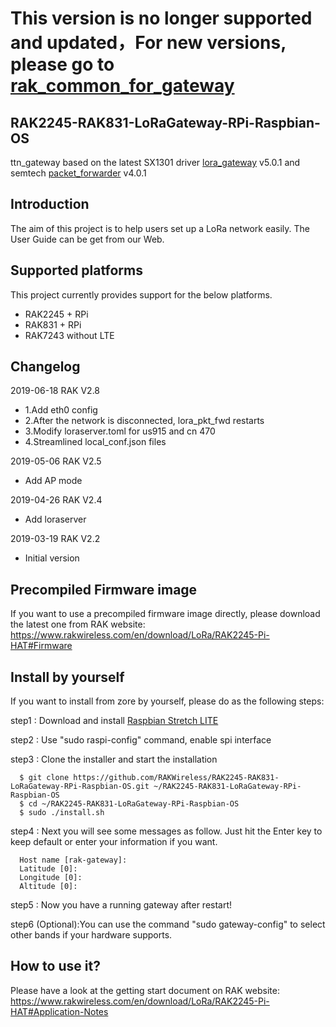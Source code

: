 # This version is no longer supported and updated，For new versions, please go to [rak_common_for_gateway](https://github.com/RAKWireless/rak_common_for_gateway)


## RAK2245-RAK831-LoRaGateway-RPi-Raspbian-OS

ttn_gateway based on the latest SX1301 driver [lora_gateway](https://github.com/Lora-net/lora_gateway) v5.0.1 and semtech [packet_forwarder](https://github.com/Lora-net/packet_forwarder) v4.0.1  

##	Introduction 

The aim of this project is to help users set up a LoRa network easily. The User Guide can be get from our Web.

##	Supported platforms

This project currently provides support for the below platforms.

* RAK2245 + RPi
* RAK831 + RPi
* RAK7243 without LTE

##	Changelog

2019-06-18 RAK V2.8

* 1.Add eth0 config
* 2.After the network is disconnected, lora_pkt_fwd restarts
* 3.Modify loraserver.toml for us915 and cn 470
* 4.Streamlined local_conf.json files

2019-05-06 RAK V2.5

* Add AP mode

2019-04-26 RAK V2.4

* Add loraserver

2019-03-19 RAK V2.2

* Initial version

##    Precompiled Firmware image
If you want to use a precompiled firmware image directly, please download the latest one from RAK website:
https://www.rakwireless.com/en/download/LoRa/RAK2245-Pi-HAT#Firmware

##	Install by yourself
If you want to install from zore by yourself, please do as the following steps:

step1 : Download and install [Raspbian Stretch LITE](https://www.raspberrypi.org/downloads/raspbian/) 

step2 : Use "sudo raspi-config" command, enable spi interface

step3 : Clone the installer and start the installation

      $ git clone https://github.com/RAKWireless/RAK2245-RAK831-LoRaGateway-RPi-Raspbian-OS.git ~/RAK2245-RAK831-LoRaGateway-RPi-Raspbian-OS
      $ cd ~/RAK2245-RAK831-LoRaGateway-RPi-Raspbian-OS
      $ sudo ./install.sh

step4 : Next you will see some messages as follow. Just hit the Enter key to keep default or enter your information if you want.

      Host name [rak-gateway]:
      Latitude [0]: 
      Longitude [0]: 
      Altitude [0]: 
    
step5 : Now you have a running gateway after restart!

step6 (Optional):You can use the command "sudo gateway-config" to select other bands if your hardware supports.

##   How to use it?
Please have a look at the getting start document on RAK website:
https://www.rakwireless.com/en/download/LoRa/RAK2245-Pi-HAT#Application-Notes
